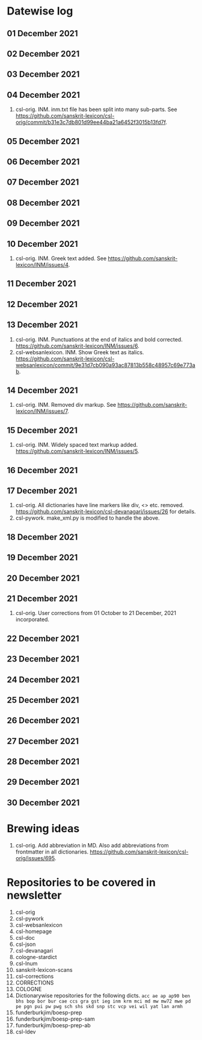 # Datewise log

## 01 December 2021

## 02 December 2021

## 03 December 2021


## 04 December 2021

1. csl-orig. INM. inm.txt file has been split into many sub-parts. See https://github.com/sanskrit-lexicon/csl-orig/commit/b31e3c7db801d99ee44ba21a6452f3015b13fd7f.

## 05 December 2021


## 06 December 2021


## 07 December 2021

## 08 December 2021


## 09 December 2021


## 10 December 2021

1. csl-orig. INM. Greek text added. See https://github.com/sanskrit-lexicon/INM/issues/4. 

## 11 December 2021


## 12 December 2021

## 13 December 2021

1. csl-orig. INM. Punctuations at the end of italics and bold corrected. https://github.com/sanskrit-lexicon/INM/issues/6.
2. csl-websanlexicon. INM. Show Greek text as italics. https://github.com/sanskrit-lexicon/csl-websanlexicon/commit/9e31d7cb090a93ac87813b558c48957c69e773ab.

## 14 December 2021

1. csl-orig. INM. Removed div markup. See https://github.com/sanskrit-lexicon/INM/issues/7.

## 15 December 2021

1. csl-orig. INM. Widely spaced text markup added. https://github.com/sanskrit-lexicon/INM/issues/5.

## 16 December 2021

## 17 December 2021

1. csl-orig. All dictionaries have line markers like div, <> etc. removed. https://github.com/sanskrit-lexicon/csl-devanagari/issues/26 for details. 
2. csl-pywork. make_xml.py is modified to handle the above. 

## 18 December 2021


## 19 December 2021


## 20 December 2021


## 21 December 2021

1. csl-orig. User corrections from 01 October to 21 December, 2021 incorporated.

## 22 December 2021

## 23 December 2021


## 24 December 2021


## 25 December 2021


## 26 December 2021


## 27 December 2021


## 28 December 2021


## 29 December 2021

## 30 December 2021


# Brewing ideas

1. csl-orig. Add abbreviation in MD. Also add abbreviations from frontmatter in all dictionaries. https://github.com/sanskrit-lexicon/csl-orig/issues/695.


# Repositories to be covered in newsletter

1. csl-orig
2. csl-pywork
3. csl-websanlexicon
4. csl-homepage
5. csl-doc
6. csl-json
7. csl-devanagari
8. cologne-stardict
9. csl-lnum
10. sanskrit-lexicon-scans
11. csl-corrections
12. CORRECTIONS
13. COLOGNE
14. Dictionarywise repositories for the following dicts. 
`acc ae ap ap90 ben bhs bop bor bur cae ccs gra gst ieg inm krm mci md mw mw72 mwe pd pe pgn pui pw pwg sch shs skd snp stc vcp vei wil yat lan armh`
15. funderburkjim/boesp-prep
16. funderburkjim/boesp-prep-sam
17. funderburkjim/boesp-prep-ab
18. csl-ldev
